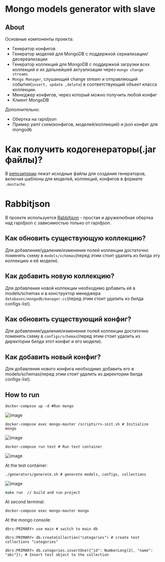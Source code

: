 # Mongo models generator with slave

## About

Основные компоненты проекта:
- Генератор конфигов
- Генератор моделей для MongoDB с поддержкой сериализации/десереализации
- Генератор коллекций для MongoDB с поддержкой загрузки всех коллекций и их дальнейшей актуализации через `mongo change streams`
- `Mongo Manager`, слушающий change stream и отправляющий события(`insert, update ,delete`) в соответствующий объект класса коллекции.
- Менеджер конфигов, через который можно получить любой конфиг
- Клиент MongoDB

Дополнительно:
- Обертка на rapidjson
- Пример yaml схем(конфигов, моделей/коллекций) и json конфиг для mongodb

# Как получить кодогенераторы(.jar файлы)?
В [репозитории](https://github.com/nuttert/configs-generator) лежат исходные файлы для создания генераторов, включая шаблоны для моделей, коллекций, конфигов в формате `.mustache`.

# Rabbitjson 
В проекте используется [Rabbitjson](https://github.com/mashiro/rabbit) - простая и дружелюбная обертка над rapidjson с зависимостью только от rapidjson.

## Как обновить существующую коллекцию?

Для добавления/удаления/изменения полей коллекции достаточно поменять схему в `models/schemas`(перед этим стоит удалить из билда эту коллекцию и её модели).

## Как добавить новую коллекцию?

Для добавления новой коллекции необходимо добавить её в models/schemas и в конструктор менеджера `databases/mongodb/manager.cc`(перед этим стоит удалить из билда configs-list).

## Как обновить существующий конфиг?

Для добавления/удаления/изменения полей коллекции достаточно поменять схему в `configs/schemas`(перед этим стоит удалить из директории билда этот конфиг и его модели).

## Как добавить новый конфиг?

Для добавления нового конфига необходимо добавить его в models/schemas(перед этим стоит удалить из директории билда configs-list).

## How to run
`docker-compose up -d #Run mongo` 

![image](https://user-images.githubusercontent.com/35408275/157297389-1a0308c8-2bff-4c27-81ff-05e49aa473cf.png)


`docker-compose exec mongo-master /scripts/rs-init.sh # Initialize mongo`

![image](https://user-images.githubusercontent.com/35408275/157297459-82614700-7b06-43d8-a46a-5ce658b8f98d.png)


`docker-compose run test # Run test container` 

![image](https://user-images.githubusercontent.com/35408275/157297505-0bf87d0c-5ff0-4fda-b2b5-d455d601df9d.png)


At the test container:

`./generators/generate.sh # generete models, configs, collections` 

![image](https://user-images.githubusercontent.com/35408275/157297586-a20636eb-cc9a-4ec5-88fe-1861a83fef46.png)

`make run  // build and run project`

At second terminal:

`docker-compose exec mongo-master mongo`

At the mongo console:

`dbrs:PRIMARY> use main # switch to main db` 

`dbrs:PRIMARY> db.createCollection("categories") # create test collections "categories"` 

`dbrs:PRIMARY> db.categories.insertOne({"id": NumberLong(2), "name": "abc"}); # Insert test object to the collection` 
